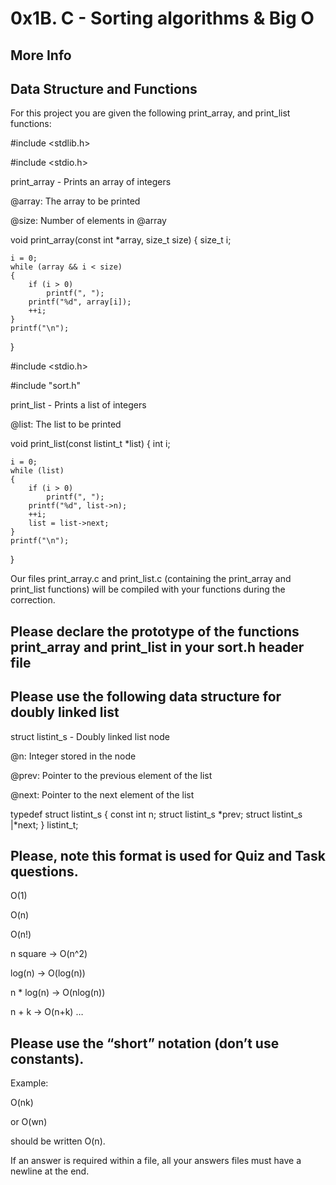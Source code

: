# 0x1B. C - Sorting algorithms & Big O

## More Info

## Data Structure and Functions

For this project you are given the following print_array, and print_list functions:

\#include <stdlib.h>

\#include <stdio.h>

print_array - Prints an array of integers

@array: The array to be printed

@size: Number of elements in @array

void print_array(const int *array, size_t size)
{
    size_t i;

    i = 0;
    while (array && i < size)
    {
        if (i > 0)
            printf(", ");
        printf("%d", array[i]);
        ++i;
    }
    printf("\n");
}

\#include <stdio.h>

\#include "sort.h"

print_list - Prints a list of integers

@list: The list to be printed

void print_list(const listint_t *list)
{
    int i;

    i = 0;
    while (list)
    {
        if (i > 0)
            printf(", ");
        printf("%d", list->n);
        ++i;
        list = list->next;
    }
    printf("\n");
}

Our files print_array.c and print_list.c (containing the print_array and print_list functions) will be compiled with your functions during the correction.

## Please declare the prototype of the functions print_array and print_list in your sort.h header file

## Please use the following data structure for doubly linked list

struct listint_s - Doubly linked list node

@n: Integer stored in the node

@prev: Pointer to the previous element of the list

@next: Pointer to the next element of the list

typedef struct listint_s
{
    const int n;
    struct listint_s *prev;
    struct listint_s |*next;
} listint_t;

## Please, note this format is used for Quiz and Task questions.

O(1)

O(n)

O(n!)

n square -> O(n^2)

log(n) -> O(log(n))

n * log(n) -> O(nlog(n))

n + k -> O(n+k)
…

## Please use the “short” notation (don’t use constants).

Example:

O(nk)

or O(wn)

should be written O(n).

If an answer is required within a file, all your answers files must have a newline at the end.

